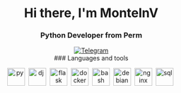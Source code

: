 <div id="header" align="center">
  <h1>Hi there, I'm MontelnV</h1>
  <h3>Python Developer from Perm</h3>
<div id="socials" align="center">
  <a href="https://t.me/MontelnV">
    <img src="https://img.shields.io/badge/Telegram-blue?style=for-the-badge&logo=telegram&logoColor=white" alt="Telegram"/>
  </a>
</div>
### Languages and tools

<img src="https://cdn.jsdelivr.net/gh/devicons/devicon@latest/icons/python/python-original.svg" title="py" width="40" height="40"/>&nbsp;
<img src="https://cdn.jsdelivr.net/gh/devicons/devicon@latest/icons/django/django-plain-wordmark.svg" title="dj" width="40" height="40"/>&nbsp;
<img src="https://cdn.jsdelivr.net/gh/devicons/devicon@latest/icons/flask/flask-original-wordmark.svg" title="flask" width="40" height="40"/>&nbsp;
<img src="https://cdn.jsdelivr.net/gh/devicons/devicon@latest/icons/docker/docker-original.svg" title="docker" width="40" height="40"/>&nbsp;
<img src="https://cdn.jsdelivr.net/gh/devicons/devicon@latest/icons/bash/bash-original.svg" title="bash" width="40" height="40"/>&nbsp;
<img src="https://cdn.jsdelivr.net/gh/devicons/devicon@latest/icons/debian/debian-original.svg" title="debian" width="40" height="40"/>&nbsp;
<img src="https://cdn.jsdelivr.net/gh/devicons/devicon@latest/icons/nginx/nginx-original.svg" title="nginx" width="40" height="40"/>&nbsp;
<img src="https://cdn.jsdelivr.net/gh/devicons/devicon@latest/icons/sqlalchemy/sqlalchemy-original-wordmark.svg" title="sql" width="40" height="40"/>&nbsp;

<div id="stat" align="center">
    <img src="https://github-profile-summary-cards.vercel.app/api/cards/profile-details?username=MontelnV&theme=github_dark" alt=""/>
</div>
